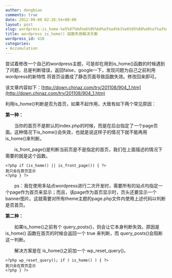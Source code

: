 ```yaml
---
author: dengbiao
comments: true
date: 2012-09-08 02:26:54+00:00
layout: post
slug: wordpress-is_home-%e5%87%bd%e6%95%b0%e5%a4%b1%e6%95%88%e8%a7%a3%e5%86%b3%e6%96%b9%e6%a1%88
title: wordpress is_home() 函数失效解决方案
wordpress_id: 418
categories:
- Accumulation
---
```





尝试着修改一个自己的wordpress主题，可是却在用到is_home()函数的时候遇到了问题，总是判断错误，返回false，google一下，发现问题为自己之前利用wordpress的新特性 将首页设置成了静态页面导致函数失效。修改回来即可。




该文章内容如下：[http://down.chinaz.com/try/201108/904_1.htm](http://down.chinaz.com/try/201108/904_1.htm)


<!-- more -->


利用is_home()判断是否为首页，如果不起作用，大致有如下两个常见原因：




**第一种：**




　　当你的首页不是默认的index.php的时候，而是在后台指定了一个page页面。这种情况下is_home()会失效，也就是说这样子的情况下就不能再用is_home()来判断。




　　is_front_page()是判断当前页是不是指定的首页，我们在上面描述的情况下需要的就是这个函数。



    
    <?php if (is_home() || is_front_page()) { ?>
    我只会在首页显示
    <?php } ?> 




　　ps：我在使用多站点wordpress进行二次开发时，需要所有的站点均指定一个page作为首页来显示；而且，该page作为首页显示时，页头还要显示一个banner图片。这就需要对所有theme主题的page.php文件内使用上述代码以判断是否首页。




**第二种：**




　　如果is_home()之前有个 query_posts()，则会让它本身判断失效。原因是 is_home() 函数在首页的时候会返回一个 true 来判断，而 query_posts()会阻断这一判断。




　　解决方案是在 is_home()之前加一个 wp_reset_query()。



    
    <?php wp_reset_query(); if ( is_home() ) { ?>
    我只会在首页显示
    <?php } ?> 



